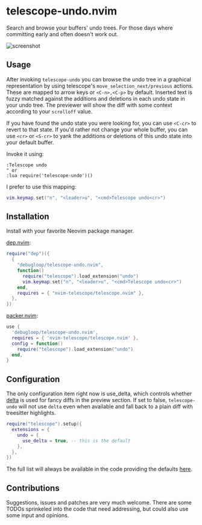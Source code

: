 # telescope-undo.nvim
Search and browse your buffers' undo trees. For those days where committing early and often doesn't
work out.

![screenshot](https://user-images.githubusercontent.com/4604331/208297854-df5a104a-2fc1-4411-9f5f-5e40454d8dac.png)

## Usage

After invoking `telescope-undo` you can browse the undo tree in a graphical representation by using
telescope's `move_selection_next/previous` actions. These are mapped to arrow keys or `<C-n>,<C-p>`
by default. Inserted text is fuzzy matched against the additions and deletions in each undo state
in your undo tree. The previewer will show the diff with some context according to your `scrolloff`
value.

If you have found the undo state you were looking for, you can use `<C-cr>` to revert to that state.
If you'd rather not change your whole buffer, you can use `<cr>` or `<S-cr>` to yank the additions
or deletions of this undo state into your default buffer.

Invoke it using:

```viml
:Telescope undo
" or
:lua require('telescope-undo')()
```

I prefer to use this mapping:

```lua
vim.keymap.set("n", "<leader>u", "<cmd>Telescope undo<cr>")
```

## Installation
Install with your favorite Neovim package manager.

[dep.nvim](https://github.com/chiyadev/dep):

```lua
require("dep")({
  {
    "debugloop/telescope-undo.nvim",
    function()
      require("telescope").load_extension("undo")
      vim.keymap.set("n", "<leader>u", "<cmd>Telescope undo<cr>")
    end,
    requires = { "nvim-telescope/telescope.nvim" },
  },
})
```

[packer.nvim](https://github.com/wbthomason/packer.nvim):

```lua
use {
  'debugloop/telescope-undo.nvim',
  requires = { 'nvim-telescope/telescope.nvim' },
  config = function()
    require("telescope").load_extension("undo")
  end,
}
```

## Configuration

The only configuration item right now is use_delta, which controls whether
[delta](https://github.com/dandavison/delta) is used for fancy diffs in the preview section. If set
to false, `telescope-undo` will not use `delta` even when available and fall back to a plain diff
with treesitter highlights.

```lua
require("telescope").setup({
  extensions = {
    undo = {
      use_delta = true, -- this is the default
    },
  },
})
```

The full list will always be available in the code providing the defaults
[here](https://github.com/debugloop/telescope-undo.nvim/blob/main/lua/telescope/_extensions/undo.lua#L5).

## Contributions

Suggestions, issues and patches are very much welcome. There are some TODOs sprinkeled into the code
that need addressing, but could also use some input and opinions.
